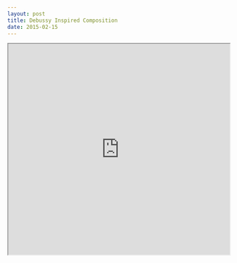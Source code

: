 ```yaml
---
layout: post
title: Debussy Inspired Composition
date: 2015-02-15
---
```


<iframe src="https://drive.google.com/file/d/0B1dUInJge_OMYWw4TW9nclZVLUk/preview" width="100%" height="480"></iframe>